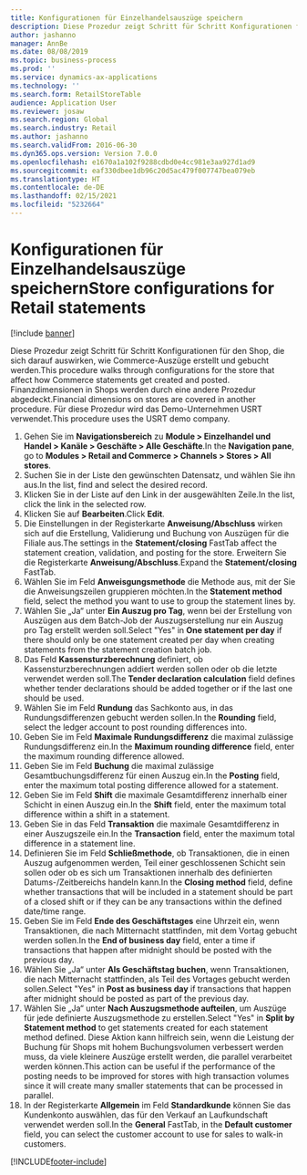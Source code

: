 ```yaml
---
title: Konfigurationen für Einzelhandelsauszüge speichern
description: Diese Prozedur zeigt Schritt für Schritt Konfigurationen für den Shop, die sich darauf auswirken, wie Commerce-Auszüge erstellt und gebucht werden.
author: jashanno
manager: AnnBe
ms.date: 08/08/2019
ms.topic: business-process
ms.prod: ''
ms.service: dynamics-ax-applications
ms.technology: ''
ms.search.form: RetailStoreTable
audience: Application User
ms.reviewer: josaw
ms.search.region: Global
ms.search.industry: Retail
ms.author: jashanno
ms.search.validFrom: 2016-06-30
ms.dyn365.ops.version: Version 7.0.0
ms.openlocfilehash: e1670a1a102f9288cdbd0e4cc981e3aa927d1ad9
ms.sourcegitcommit: eaf330dbee1db96c20d5ac479f007747bea079eb
ms.translationtype: HT
ms.contentlocale: de-DE
ms.lasthandoff: 02/15/2021
ms.locfileid: "5232664"
---
```

# <a name="store-configurations-for-retail-statements"></a><span data-ttu-id="7c086-103">Konfigurationen für Einzelhandelsauszüge speichern</span><span class="sxs-lookup"><span data-stu-id="7c086-103">Store configurations for Retail statements</span></span>

[!include [banner](../includes/banner.md)]

<span data-ttu-id="7c086-104">Diese Prozedur zeigt Schritt für Schritt Konfigurationen für den Shop, die sich darauf auswirken, wie Commerce-Auszüge erstellt und gebucht werden.</span><span class="sxs-lookup"><span data-stu-id="7c086-104">This procedure walks through configurations for the store that affect how Commerce statements get created and posted.</span></span> <span data-ttu-id="7c086-105">Finanzdimensionen in Shops werden durch eine andere Prozedur abgedeckt.</span><span class="sxs-lookup"><span data-stu-id="7c086-105">Financial dimensions on stores are covered in another procedure.</span></span> <span data-ttu-id="7c086-106">Für diese Prozedur wird das Demo-Unternehmen USRT verwendet.</span><span class="sxs-lookup"><span data-stu-id="7c086-106">This procedure uses the USRT demo company.</span></span>

1. <span data-ttu-id="7c086-107">Gehen Sie im **Navigationsbereich** zu **Module > Einzelhandel und Handel > Kanäle > Geschäfte > Alle Geschäfte**.</span><span class="sxs-lookup"><span data-stu-id="7c086-107">In the **Navigation pane**, go to **Modules > Retail and Commerce > Channels > Stores > All stores**.</span></span>
2. <span data-ttu-id="7c086-108">Suchen Sie in der Liste den gewünschten Datensatz, und wählen Sie ihn aus.</span><span class="sxs-lookup"><span data-stu-id="7c086-108">In the list, find and select the desired record.</span></span>
3. <span data-ttu-id="7c086-109">Klicken Sie in der Liste auf den Link in der ausgewählten Zeile.</span><span class="sxs-lookup"><span data-stu-id="7c086-109">In the list, click the link in the selected row.</span></span>
4. <span data-ttu-id="7c086-110">Klicken Sie auf **Bearbeiten**.</span><span class="sxs-lookup"><span data-stu-id="7c086-110">Click **Edit**.</span></span>
5. <span data-ttu-id="7c086-111">Die Einstellungen in der Registerkarte **Anweisung/Abschluss** wirken sich auf die Erstellung, Validierung und Buchung von Auszügen für die Filiale aus.</span><span class="sxs-lookup"><span data-stu-id="7c086-111">The settings in the **Statement/closing** FastTab affect the statement creation, validation, and posting for the store.</span></span> <span data-ttu-id="7c086-112">Erweitern Sie die Registerkarte **Anweisung/Abschluss**.</span><span class="sxs-lookup"><span data-stu-id="7c086-112">Expand the **Statement/closing** FastTab.</span></span>  
6. <span data-ttu-id="7c086-113">Wählen Sie im Feld **Anweisgungsmethode** die Methode aus, mit der Sie die Anweisungszeilen gruppieren möchten.</span><span class="sxs-lookup"><span data-stu-id="7c086-113">In the **Statement method** field, select the method you want to use to group the statement lines by.</span></span>  
7. <span data-ttu-id="7c086-114">Wählen Sie „Ja“ unter **Ein Auszug pro Tag**, wenn bei der Erstellung von Auszügen aus dem Batch-Job der Auszugserstellung nur ein Auszug pro Tag erstellt werden soll.</span><span class="sxs-lookup"><span data-stu-id="7c086-114">Select "Yes" in **One statement per day** if there should only be one statement created per day when creating statements from the statement creation batch job.</span></span>  
8. <span data-ttu-id="7c086-115">Das Feld **Kassensturzberechnung** definiert, ob Kassensturzberechnungen addiert werden sollen oder ob die letzte verwendet werden soll.</span><span class="sxs-lookup"><span data-stu-id="7c086-115">The **Tender declaration calculation** field defines whether tender declarations should be added together or if the last one should be used.</span></span>  
9. <span data-ttu-id="7c086-116">Wählen Sie im Feld **Rundung** das Sachkonto aus, in das Rundungsdifferenzen gebucht werden sollen.</span><span class="sxs-lookup"><span data-stu-id="7c086-116">In the **Rounding** field, select the ledger account to post rounding differences into.</span></span>  
10. <span data-ttu-id="7c086-117">Geben Sie im Feld **Maximale Rundungsdifferenz** die maximal zulässige Rundungsdifferenz ein.</span><span class="sxs-lookup"><span data-stu-id="7c086-117">In the **Maximum rounding difference** field, enter the maximum rounding difference allowed.</span></span>
11. <span data-ttu-id="7c086-118">Geben Sie im Feld **Buchung** die maximal zulässige Gesamtbuchungsdifferenz für einen Auszug ein.</span><span class="sxs-lookup"><span data-stu-id="7c086-118">In the **Posting** field, enter the maximum total posting difference allowed for a statement.</span></span>
12. <span data-ttu-id="7c086-119">Geben Sie im Feld **Shift** die maximale Gesamtdifferenz innerhalb einer Schicht in einen Auszug ein.</span><span class="sxs-lookup"><span data-stu-id="7c086-119">In the **Shift** field, enter the maximum total difference within a shift in a statement.</span></span>  
13. <span data-ttu-id="7c086-120">Geben Sie in das Feld **Transaktion** die maximale Gesamtdifferenz in einer Auszugszeile ein.</span><span class="sxs-lookup"><span data-stu-id="7c086-120">In the **Transaction** field, enter the maximum total difference in a statement line.</span></span>  
14. <span data-ttu-id="7c086-121">Definieren Sie im Feld **Schließmethode**, ob Transaktionen, die in einen Auszug aufgenommen werden, Teil einer geschlossenen Schicht sein sollen oder ob es sich um Transaktionen innerhalb des definierten Datums-/Zeitbereichs handeln kann.</span><span class="sxs-lookup"><span data-stu-id="7c086-121">In the **Closing method** field, define whether transactions that will be included in a statement should be part of a closed shift or if they can be any transactions within the defined date/time range.</span></span>  
15. <span data-ttu-id="7c086-122">Geben Sie im Feld **Ende des Geschäftstages** eine Uhrzeit ein, wenn Transaktionen, die nach Mitternacht stattfinden, mit dem Vortag gebucht werden sollen.</span><span class="sxs-lookup"><span data-stu-id="7c086-122">In the **End of business day** field, enter a time if transactions that happen after midnight should be posted with the previous day.</span></span>  
16. <span data-ttu-id="7c086-123">Wählen Sie „Ja“ unter **Als Geschäftstag buchen**, wenn Transaktionen, die nach Mitternacht stattfinden, als Teil des Vortages gebucht werden sollen.</span><span class="sxs-lookup"><span data-stu-id="7c086-123">Select "Yes" in **Post as business day** if transactions that happen after midnight should be posted as part of the previous day.</span></span>  
17. <span data-ttu-id="7c086-124">Wählen Sie „Ja“ unter **Nach Auszugsmethode aufteilen**, um Auszüge für jede definierte Auszugsmethode zu erstellen.</span><span class="sxs-lookup"><span data-stu-id="7c086-124">Select "Yes" in **Split by Statement method** to get statements created for each statement method defined.</span></span> <span data-ttu-id="7c086-125">Diese Aktion kann hilfreich sein, wenn die Leistung der Buchung für Shops mit hohem Buchungsvolumen verbessert werden muss, da viele kleinere Auszüge erstellt werden, die parallel verarbeitet werden können.</span><span class="sxs-lookup"><span data-stu-id="7c086-125">This action can be useful if the performance of the posting needs to be improved for stores with high transaction volumes since it will create many smaller statements that can be processed in parallel.</span></span>  
18. <span data-ttu-id="7c086-126">In der Registerkarte **Allgemein** im Feld **Standardkunde** können Sie das Kundenkonto auswählen, das für den Verkauf an Laufkundschaft verwendet werden soll.</span><span class="sxs-lookup"><span data-stu-id="7c086-126">In the **General** FastTab, in the **Default customer** field, you can select the customer account to use for sales to walk-in customers.</span></span>  



[!INCLUDE[footer-include](../../includes/footer-banner.md)]